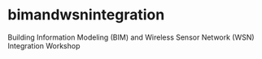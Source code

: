 # bimandwsnintegration
Building Information Modeling (BIM) and Wireless Sensor Network (WSN) Integration Workshop

